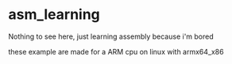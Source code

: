 # asm_learning
Nothing to see here, just learning assembly because i'm bored

these example are made for a ARM cpu on linux with armx64_x86